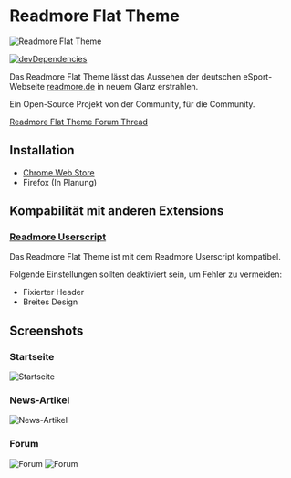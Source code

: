# Readmore Flat Theme
![Readmore Flat Theme](http://i.imgur.com/QFimj0c.png)

[![devDependencies](https://david-dm.org/timche/readmore-flat-theme/dev-status.svg)](https://david-dm.org/timche/readmore-flat-theme#info=devDependencies)

Das Readmore Flat Theme lässt das Aussehen der deutschen eSport-Webseite [readmore.de](http://www.readmore.de) in neuem Glanz erstrahlen.

Ein Open-Source Projekt von der Community, für die Community.

[Readmore Flat Theme Forum Thread](http://www.readmore.de/forums/91-technik/60-software/139913-readmore-flat-theme-v0-0-3-chrome-only)

## Installation
* [Chrome Web Store](https://chrome.google.com/webstore/detail/readmore-flat-theme/ocmchkcmbgeceokandifjnbadnajeljk)
* Firefox (In Planung)

## Kompabilität mit anderen Extensions
### [Readmore Userscript](https://github.com/thextor/readmore-userscript)
Das Readmore Flat Theme ist mit dem Readmore Userscript kompatibel.

Folgende Einstellungen sollten deaktiviert sein, um Fehler zu vermeiden:
* Fixierter Header
* Breites Design

## Screenshots
### Startseite
![Startseite](http://i.imgur.com/kunmGKr.png)
### News-Artikel
![News-Artikel](http://i.imgur.com/pCmicI1.png)
### Forum
![Forum](http://i.imgur.com/ZyWn2bP.png)
![Forum](http://i.imgur.com/OT1ru6Y.png)

